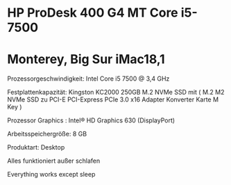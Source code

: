 # HP ProDesk 400 G4 MT Core i5-7500

# Monterey, Big Sur iMac18,1

Prozessorgeschwindigkeit: Intel Core i5	7500 @ 3,4 GHz

Festplattenkapazität: Kingston KC2000 250GB M.2 NVMe SSD mit ( M.2 M2 NVMe SSD zu PCI-E PCI-Express PCIe 3.0 x16 Adapter Konverter Karte M Key )


Prozessor Graphics : Intel® HD Graphics 630 (DisplayPort)

Arbeitsspeichergröße:	8 GB	

Produktart: Desktop

Alles funktioniert außer schlafen

Everything works except sleep
